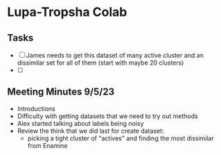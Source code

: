 # Lupa-Tropsha Colab

## Tasks
- [ ] James needs to get this dataset of many active cluster and an dissimilar set for all of them (start with maybe 20 clusters)
- [ ]

## Meeting Minutes 9/5/23
* Introductions
* Difficulty with getting datasets that we need to try out methods
* Alex started talking about labels being noisy
* Review the think that we did last for create dataset:
  * picking a tight cluster of "actives" and finding the most dissimilar from Enamine
